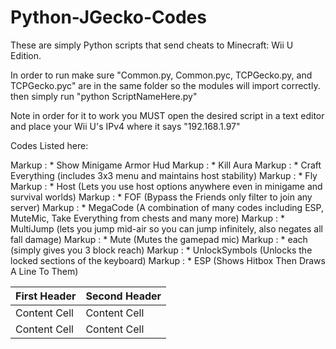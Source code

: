 # Python-JGecko-Codes
These are simply Python scripts that send cheats to Minecraft: Wii U Edition.

In order to run make sure "Common.py, Common.pyc, TCPGecko.py, and TCPGecko.pyc" are in the same folder so the modules will import correctly.
then simply run "python ScriptNameHere.py"

Note in order for it to work you MUST open the desired script in a text editor and place your Wii U's IPv4 where it says "192.168.1.97"

Codes Listed here:

Markup : * Show Minigame Armor Hud
Markup : * Kill Aura
Markup : * Craft Everything (includes 3x3 menu and maintains host stability)
Markup : * Fly
Markup : * Host (Lets you use host options anywhere even in minigame and survival worlds)
Markup : * FOF (Bypass the Friends only filter to join any server)
Markup : * MegaCode (A combination of many codes including ESP, MuteMic, Take Everything from chests and many more)
Markup : * MultiJump (lets you jump mid-air so you can jump infinitely, also negates all fall damage)
Markup : * Mute (Mutes the gamepad mic)
Markup : * each (simply gives you 3 block reach)
Markup : * UnlockSymbols (Unlocks the locked sections of the keyboard)
Markup : * ESP (Shows Hitbox Then Draws A Line To Them)
 
 First Header  | Second Header
------------- | -------------
Content Cell  | Content Cell
Content Cell  | Content Cell
